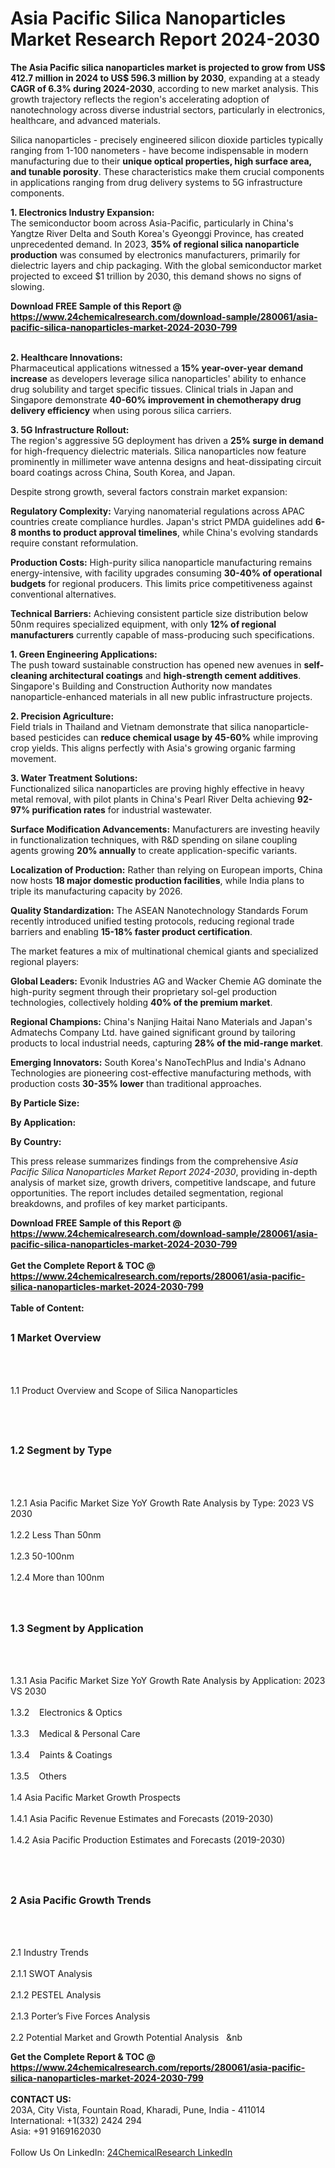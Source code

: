 <h1>Asia Pacific Silica Nanoparticles  Market Research Report 2024-2030</h1><p><strong>The Asia Pacific silica nanoparticles market is projected to grow from US$ 412.7 million in 2024 to US$ 596.3 million by 2030</strong>, expanding at a steady <strong>CAGR of 6.3% during 2024-2030</strong>, according to new market analysis. This growth trajectory reflects the region's accelerating adoption of nanotechnology across diverse industrial sectors, particularly in electronics, healthcare, and advanced materials.</p><p>Silica nanoparticles - precisely engineered silicon dioxide particles typically ranging from 1-100 nanometers - have become indispensable in modern manufacturing due to their <strong>unique optical properties, high surface area, and tunable porosity</strong>. These characteristics make them crucial components in applications ranging from drug delivery systems to 5G infrastructure components.</p><p><strong>1. Electronics Industry Expansion:</strong><br>
The semiconductor boom across Asia-Pacific, particularly in China's Yangtze River Delta and South Korea's Gyeonggi Province, has created unprecedented demand. In 2023, <strong>35% of regional silica nanoparticle production</strong> was consumed by electronics manufacturers, primarily for dielectric layers and chip packaging. With the global semiconductor market projected to exceed $1 trillion by 2030, this demand shows no signs of slowing.</p><div><b>Download FREE Sample of this Report @ 
            <a href="https://www.24chemicalresearch.com/download-sample/280061/asia-pacific-silica-nanoparticles-market-2024-2030-799">
            https://www.24chemicalresearch.com/download-sample/280061/asia-pacific-silica-nanoparticles-market-2024-2030-799</a></b></div><br><p><strong>2. Healthcare Innovations:</strong><br>
Pharmaceutical applications witnessed a <strong>15% year-over-year demand increase</strong> as developers leverage silica nanoparticles' ability to enhance drug solubility and target specific tissues. Clinical trials in Japan and Singapore demonstrate <strong>40-60% improvement in chemotherapy drug delivery efficiency</strong> when using porous silica carriers.</p><p><strong>3. 5G Infrastructure Rollout:</strong><br>
The region's aggressive 5G deployment has driven a <strong>25% surge in demand</strong> for high-frequency dielectric materials. Silica nanoparticles now feature prominently in millimeter wave antenna designs and heat-dissipating circuit board coatings across China, South Korea, and Japan.</p><p>Despite strong growth, several factors constrain market expansion:</p><p><strong>Regulatory Complexity:</strong> Varying nanomaterial regulations across APAC countries create compliance hurdles. Japan's strict PMDA guidelines add <strong>6-8 months to product approval timelines</strong>, while China's evolving standards require constant reformulation.</p><p><strong>Production Costs:</strong> High-purity silica nanoparticle manufacturing remains energy-intensive, with facility upgrades consuming <strong>30-40% of operational budgets</strong> for regional producers. This limits price competitiveness against conventional alternatives.</p><p><strong>Technical Barriers:</strong> Achieving consistent particle size distribution below 50nm requires specialized equipment, with only <strong>12% of regional manufacturers</strong> currently capable of mass-producing such specifications.</p><p><strong>1. Green Engineering Applications:</strong><br>
The push toward sustainable construction has opened new avenues in <strong>self-cleaning architectural coatings</strong> and <strong>high-strength cement additives</strong>. Singapore's Building and Construction Authority now mandates nanoparticle-enhanced materials in all new public infrastructure projects.</p><p><strong>2. Precision Agriculture:</strong><br>
Field trials in Thailand and Vietnam demonstrate that silica nanoparticle-based pesticides can <strong>reduce chemical usage by 45-60%</strong> while improving crop yields. This aligns perfectly with Asia's growing organic farming movement.</p><p><strong>3. Water Treatment Solutions:</strong><br>
Functionalized silica nanoparticles are proving highly effective in heavy metal removal, with pilot plants in China's Pearl River Delta achieving <strong>92-97% purification rates</strong> for industrial wastewater.</p><p><strong>Surface Modification Advancements:</strong> Manufacturers are investing heavily in functionalization techniques, with R&amp;D spending on silane coupling agents growing <strong>20% annually</strong> to create application-specific variants.</p><p><strong>Localization of Production:</strong> Rather than relying on European imports, China now hosts <strong>18 major domestic production facilities</strong>, while India plans to triple its manufacturing capacity by 2026.</p><p><strong>Quality Standardization:</strong> The ASEAN Nanotechnology Standards Forum recently introduced unified testing protocols, reducing regional trade barriers and enabling <strong>15-18% faster product certification</strong>.</p><p>The market features a mix of multinational chemical giants and specialized regional players:</p><p><strong>Global Leaders:</strong> Evonik Industries AG and Wacker Chemie AG dominate the high-purity segment through their proprietary sol-gel production technologies, collectively holding <strong>40% of the premium market</strong>.</p><p><strong>Regional Champions:</strong> China's Nanjing Haitai Nano Materials and Japan's Admatechs Company Ltd. have gained significant ground by tailoring products to local industrial needs, capturing <strong>28% of the mid-range market</strong>.</p><p><strong>Emerging Innovators:</strong> South Korea's NanoTechPlus and India's Adnano Technologies are pioneering cost-effective manufacturing methods, with production costs <strong>30-35% lower</strong> than traditional approaches.</p><p><strong>By Particle Size:</strong></p><p><strong>By Application:</strong></p><p><strong>By Country:</strong></p><p>This press release summarizes findings from the comprehensive <em>Asia Pacific Silica Nanoparticles Market Report 2024-2030</em>, providing in-depth analysis of market size, growth drivers, competitive landscape, and future opportunities. The report includes detailed segmentation, regional breakdowns, and profiles of key market participants.</p><div><b>Download FREE Sample of this Report @ 
            <a href="https://www.24chemicalresearch.com/download-sample/280061/asia-pacific-silica-nanoparticles-market-2024-2030-799">
            https://www.24chemicalresearch.com/download-sample/280061/asia-pacific-silica-nanoparticles-market-2024-2030-799</a></b></div><br><div><b>Get the Complete Report & TOC @ 
            <a href="https://www.24chemicalresearch.com/reports/280061/asia-pacific-silica-nanoparticles-market-2024-2030-799">
            https://www.24chemicalresearch.com/reports/280061/asia-pacific-silica-nanoparticles-market-2024-2030-799</a></b></div><br>
            <b>Table of Content:</b><p><h2><span style="font-size:16px"><strong>1 Market Overview&nbsp;&nbsp; &nbsp;</strong></span></h2><br />
<br />
<p>1.1 Product Overview and Scope of Silica Nanoparticles &nbsp;</p><br />
<br />
<h2><strong><span style="font-size:16px">1.2 Segment by Type&nbsp;&nbsp; &nbsp;</span></strong></h2><br />
<br />
<p>1.2.1 Asia Pacific Market Size YoY Growth Rate Analysis by Type: 2023 VS 2030&nbsp;&nbsp; &nbsp;<br /><br />
1.2.2 Less Than 50nm&nbsp;&nbsp; &nbsp;<br /><br />
1.2.3 50-100nm<br /><br />
1.2.4 More than 100nm<br /><br />
<br />
<h2><span style="font-size:16px"><strong>1.3 Segment by Application&nbsp;&nbsp;</strong></span></h2><br />
<br />
<p>1.3.1 Asia Pacific Market Size YoY Growth Rate Analysis by Application: 2023 VS 2030&nbsp;&nbsp; &nbsp;<br /><br />
1.3.2&nbsp;&nbsp; &nbsp;Electronics & Optics<br /><br />
1.3.3&nbsp;&nbsp; &nbsp;Medical & Personal Care<br /><br />
1.3.4&nbsp;&nbsp; &nbsp;Paints & Coatings<br /><br />
1.3.5&nbsp;&nbsp; &nbsp;Others<br /><br />
1.4 Asia Pacific Market Growth Prospects&nbsp;&nbsp; &nbsp;<br /><br />
1.4.1 Asia Pacific Revenue Estimates and Forecasts (2019-2030)&nbsp;&nbsp; &nbsp;<br /><br />
1.4.2 Asia Pacific Production Estimates and Forecasts (2019-2030)&nbsp;&nbsp;</p><br />
<br />
<h2><span style="font-size:16px"><strong>2 Asia Pacific Growth Trends&nbsp;&nbsp; &nbsp;</strong></span></h2><br />
<br />
<p>2.1 Industry Trends&nbsp;&nbsp; &nbsp;<br /><br />
2.1.1 SWOT Analysis&nbsp;&nbsp; &nbsp;<br /><br />
2.1.2 PESTEL Analysis&nbsp;&nbsp; &nbsp;<br /><br />
2.1.3 Porter&rsquo;s Five Forces Analysis&nbsp;&nbsp; &nbsp;<br /><br />
2.2 Potential Market and Growth Potential Analysis&nbsp;&nbsp; &nb</p><div><b>Get the Complete Report & TOC @ 
            <a href="https://www.24chemicalresearch.com/reports/280061/asia-pacific-silica-nanoparticles-market-2024-2030-799">
            https://www.24chemicalresearch.com/reports/280061/asia-pacific-silica-nanoparticles-market-2024-2030-799</a></b></div><br><b>CONTACT US:</b><br>
            203A, City Vista, Fountain Road, Kharadi, Pune, India - 411014<br>
            International: +1(332) 2424 294<br>
            Asia: +91 9169162030 <br><br>
            Follow Us On LinkedIn: <a href="https://www.linkedin.com/company/24chemicalresearch/">24ChemicalResearch LinkedIn</a>